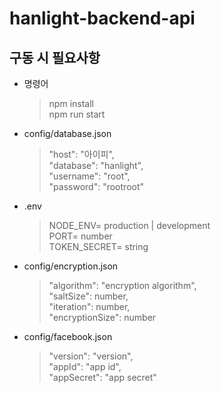 # hanlight-backend-api

## 구동 시 필요사항

- 명령어

  > npm install  
  > npm run start

- config/database.json

  > "host": "아이피",  
  > "database": "hanlight",  
  > "username": "root",  
  > "password": "rootroot"

- .env

  > NODE_ENV= production | development  
  > PORT= number  
  > TOKEN_SECRET= string

- config/encryption.json

  > "algorithm": "encryption algorithm",  
  > "saltSize": number,  
  > "iteration": number,  
  > "encryptionSize": number

- config/facebook.json

  > "version": "version",  
  > "appId": "app id",  
  > "appSecret": "app secret"
